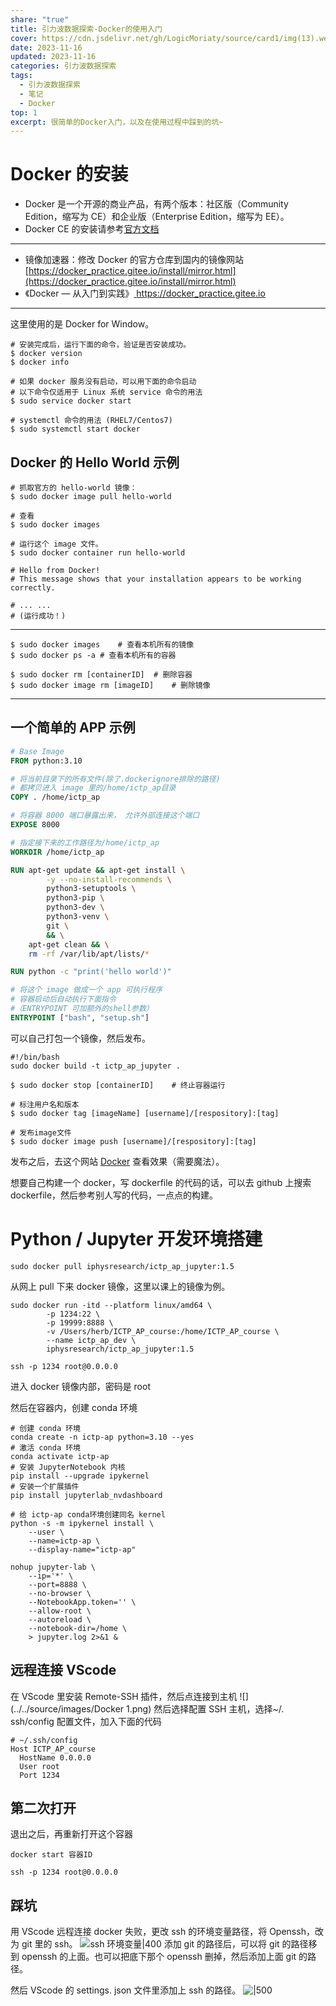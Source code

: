 ```yaml
---
share: "true"
title: 引力波数据探索-Docker的使用入门
cover: https://cdn.jsdelivr.net/gh/LogicMoriaty/source/card1/img(13).webp
date: 2023-11-16
updated: 2023-11-16
categories: 引力波数据探索
tags:
  - 引力波数据探索
  - 笔记
  - Docker
top: 1
excerpt: 很简单的Docker入门，以及在使用过程中踩到的坑~
---
```

# Docker 的安装
- Docker 是一个开源的商业产品，有两个版本：社区版（Community Edition，缩写为 CE）和企业版（Enterprise Edition，缩写为 EE）。
- Docker CE 的安装请参考[官方文档](https://docs.docker.com/install/)

---
- 镜像加速器：修改 Docker 的官方仓库到国内的镜像网站 [https://docker_practice.gitee.io/install/mirror.html](https://docker_practice.gitee.io/install/mirror.html)
- 《Docker — 从入门到实践》[ https://docker_practice.gitee.io ]( https://docker_practice.gitee.io/ )

---


这里使用的是 Docker for Window。

``` shell
# 安装完成后，运行下面的命令，验证是否安装成功。
$ docker version
$ docker info

# 如果 docker 服务没有启动，可以用下面的命令启动
# 以下命令仅适用于 Linux 系统 service 命令的用法
$ sudo service docker start

# systemctl 命令的用法 (RHEL7/Centos7)
$ sudo systemctl start docker
```


## Docker 的 Hello World 示例
```shell
# 抓取官方的 hello-world 镜像：
$ sudo docker image pull hello-world

# 查看
$ sudo docker images

# 运行这个 image 文件。
$ sudo docker container run hello-world

# Hello from Docker!
# This message shows that your installation appears to be working correctly.

# ... ...
# (运行成功！)
```
---

```shell
$ sudo docker images	# 查看本机所有的镜像
$ sudo docker ps -a	# 查看本机所有的容器

$ sudo docker rm [containerID]	# 删除容器
$ sudo docker image rm [imageID]	# 删除镜像
```
---

## 一个简单的 APP 示例
``` dockerfile
# Base Image
FROM python:3.10

# 将当前目录下的所有文件(除了.dockerignore排除的路径)
# 都拷贝进入 image 里的/home/ictp_ap目录
COPY . /home/ictp_ap

# 将容器 8000 端口暴露出来， 允许外部连接这个端口
EXPOSE 8000

# 指定接下来的工作路径为/home/ictp_ap
WORKDIR /home/ictp_ap

RUN apt-get update && apt-get install \
        -y --no-install-recommends \
        python3-setuptools \
        python3-pip \
        python3-dev \
        python3-venv \
        git \
        && \
    apt-get clean && \
    rm -rf /var/lib/apt/lists/*

RUN python -c "print('hello world')"

# 将这个 image 做成一个 app 可执行程序
# 容器启动后自动执行下面指令
#（ENTRYPOINT 可加额外的shell参数）
ENTRYPOINT ["bash", "setup.sh"]
```


可以自己打包一个镜像，然后发布。

```shell
#!/bin/bash
sudo docker build -t ictp_ap_jupyter .
```

```shell
$ sudo docker stop [containerID]	# 终止容器运行

# 标注用户名和版本
$ sudo docker tag [imageName] [username]/[respository]:[tag]

# 发布image文件
$ sudo docker image push [username]/[respository]:[tag]
```

发布之后，去这个网站 [Docker](https://hub.docker.com/repository/docker/iphysresearch/ictp_ap_jupyter/general) 查看效果（需要魔法）。

想要自己构建一个 docker，写 dockerfile 的代码的话，可以去 github 上搜索 dockerfile，然后参考别人写的代码，一点点的构建。

# Python / Jupyter 开发环境搭建
```shell
sudo docker pull iphysresearch/ictp_ap_jupyter:1.5
```
从网上 pull 下来 docker 镜像，这里以课上的镜像为例。
```shell
sudo docker run -itd --platform linux/amd64 \
        -p 1234:22 \
        -p 19999:8888 \
        -v /Users/herb/ICTP_AP_course:/home/ICTP_AP_course \
        --name ictp_ap_dev \
        iphysresearch/ictp_ap_jupyter:1.5
```

```shell
ssh -p 1234 root@0.0.0.0
```
进入 docker 镜像内部，密码是 root

然后在容器内，创建 conda 环境
```shell
# 创建 conda 环境
conda create -n ictp-ap python=3.10 --yes
# 激活 conda 环境
conda activate ictp-ap
# 安装 JupyterNotebook 内核
pip install --upgrade ipykernel
# 安装一个扩展插件
pip install jupyterlab_nvdashboard

# 给 ictp-ap conda环境创建同名 kernel
python -s -m ipykernel install \
    --user \
    --name=ictp-ap \
    --display-name="ictp-ap"
```

```shell
nohup jupyter-lab \
    --ip='*' \
    --port=8888 \
    --no-browser \
    --NotebookApp.token='' \
    --allow-root \
    --autoreload \
    --notebook-dir=/home \
    > jupyter.log 2>&1 &
```


## 远程连接 VScode
在 VScode 里安装 Remote-SSH 插件，然后点连接到主机
![](../../source/images/Docker 1.png)
然后选择配置 SSH 主机，选择~/. ssh/config 配置文件，加入下面的代码
```config
# ~/.ssh/config
Host ICTP_AP_course
  HostName 0.0.0.0
  User root
  Port 1234
```

## 第二次打开
退出之后，再重新打开这个容器
```shell
docker start 容器ID
```

```shell
ssh -p 1234 root@0.0.0.0
```

## 踩坑
用 VScode 远程连接 docker 失败，更改 ssh 的环境变量路径，将 Openssh，改为 git 里的 ssh。
![ssh 环境变量|400](../../source/images/sshpath.png)
添加 git 的路径后，可以将 git 的路径移到 openssh 的上面。也可以把底下那个 openssh 删掉，然后添加上面 git 的路径。

然后 VScode 的 settings. json 文件里添加上 ssh 的路径。
![|500](../../source/images/sshVScodepath.png)

